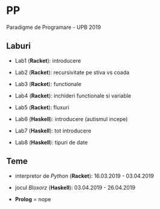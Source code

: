# PP

Paradigme de Programare - UPB 2019

## Laburi

- Lab1 (**Racket**): introducere

- Lab2 (**Racket**): recursivitate pe stiva vs coada

- Lab3 (**Racket**): functionale

- Lab4 (**Racket**): inchideri functionale si variable

- Lab5 (**Racket**): fluxuri

- Lab6 (**Haskell**): introducere (autismul incepe)

- Lab7 (**Haskell**): tot introducere

- Lab8 (**Haskell**): tipuri de date

## Teme

- interpretor de *Python* (**Racket**): 16.03.2019 - 03.04.2019

- jocul *Bloxorz* (**Haskell**): 03.04.2019 - 26.04.2019

- **Prolog** = nope
